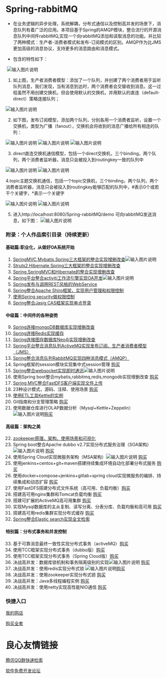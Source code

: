 # Spring-rabbitMQ
  - 在业务逻辑的异步处理，系统解耦，分布式通信以及控制高并发的场景下，消息队列有着广泛的应用。本项目基于Spring的AMQP模块，整合流行的开源消息队列中间件rabbitMQ,实现一个向rabbitMQ添加和读取消息的功能。并比较了两种模式：生产者-消费者模式和发布-订阅模式的区别。AMQP作为比JMS更加高级的消息协议，支持更多的消息路由和消息模式。
  
- 包含的特性如下：

  ![输入图片说明](http://git.oschina.net/uploads/images/2017/0223/081751_c96aa8d6_1110335.png "在这里输入图片标题")
  
1. 如上图，生产者消费者模型：添加了一个队列，并创建了两个消费者用于监听队列消息，我们发现，当有消息到达时，两个消费者会交替收到消息。这一过程虽然不用创建交换机，但会使用默认的交换机，并用默认的直连（default-direct）策略连接队列；

![输入图片说明](http://git.oschina.net/uploads/images/2017/0223/081802_088eb810_1110335.png "在这里输入图片标题")

2. 如下图，发布订阅模型，添加两个队列，分别各用一个消费者监听，设置一个交换机，类型为广播（fanout），交换机会将收到的消息广播给所有相连的队列：

![输入图片说明](http://git.oschina.net/uploads/images/2017/0223/081828_bb1c0dad_1110335.png "在这里输入图片标题")
![输入图片说明](http://git.oschina.net/uploads/images/2017/0223/081836_cf8c1eca_1110335.png "在这里输入图片标题")
![输入图片说明](http://git.oschina.net/uploads/images/2017/0223/081845_581684b4_1110335.png "在这里输入图片标题")

3. direct直连交换机通信模型，包括一个direct交换机，三个binding，两个队列，两个消费者监听器，消息只会被投入到routingkey一致的队列中

 ![输入图片说明](https://git.oschina.net/uploads/images/2017/0902/111518_ec24f2cf_1110335.png "3.png")
 ![输入图片说明](https://git.oschina.net/uploads/images/2017/0902/111713_388a2cb4_1110335.png "5.png")

4.topic主题交换机通信，包括一个topic交换机，三个binding，两个队列，两个消费者监听器，消息只会被投入到routingkey能够匹配的队列中，#表示0个或若干个关键字，*表示一个关键字

![输入图片说明](https://git.oschina.net/uploads/images/2017/0902/122830_278b8f19_1110335.png "4.png")
![输入图片说明](https://git.oschina.net/uploads/images/2017/0902/122904_a0229951_1110335.png "6.png")

5. 进入http://localhost:8080/Spring-rabbitMQ/demo 可向rabbitMQ发送消息，如下图：
 ![输入图片说明](https://git.oschina.net/uploads/images/2017/0902/122918_5adae2c4_1110335.png "QQ截图20170902122553.png")

### 附录：个人作品索引目录（持续更新）

#### 基础篇:职业化，从做好OA系统开始
1. [SpringMVC,Mybatis,Spring三大框架的整合实现增删改查](https://gitee.com/shenzhanwang/SSM)![输入图片说明](https://img.shields.io/badge/-%E7%B2%BE%E5%93%81-orange.svg "在这里输入图片标题")
2. [Struts2,Hibernate,Spring三大框架的整合实现增删改查](http://u.720life.cn/g/2e71d0f0a5c601172267ba20d3a43c6ee47c28d44de0f80ef0769f7ca5357256f41b457f53f752eee8a79c949e3bccb5) 
3. [Spring,SpringMVC和Hibernate的整合实现增删改查](http://u.720life.cn/g/2e71d0f0a5c601172267ba20d3a43c6ee47c28d44de0f80ef0769f7ca5357256673d1cf49d64c37bed5a9badf9e06386) 
4. [Spring平台整合activiti工作流引擎实现OA开发](https://gitee.com/shenzhanwang/Spring-activiti)![输入图片说明](https://img.shields.io/badge/-%E7%B2%BE%E5%93%81-orange.svg "在这里输入图片标题")
5. [Spring发布与调用REST风格的WebService](http://u.720life.cn/g/2e71d0f0a5c601172267ba20d3a43c6ee47c28d44de0f80ef0769f7ca5357256a15ad2f399b2629aad6bd6890be26509) 
6. [Spring整合Apache Shiro框架，实现用户管理和权限控制](http://u.720life.cn/g/2e71d0f0a5c601172267ba20d3a43c6ee47c28d44de0f80ef0769f7ca53572560e15a6a603e2a6aad04c1225dba3a82a) 
7. [使用Spring security做权限控制](http://u.720life.cn/g/2e71d0f0a5c601172267ba20d3a43c6ea1b55249ff5e0aa1098a1b8735fdf79a44e80cff8a13092f3253f494058601e4f800132011545e84b233147817883946) 
8. [Spring整合Jasig CAS框架实现单点登录](http://u.720life.cn/g/2e71d0f0a5c601172267ba20d3a43c6ee47c28d44de0f80ef0769f7ca53572565fcc6178502fb6bef5570b08591a4518) 
#### 中级篇：中间件的各种姿势
9. [Spring连接mongoDB数据库实现增删改查](http://u.720life.cn/g/2e71d0f0a5c601172267ba20d3a43c6ee47c28d44de0f80ef0769f7ca5357256b40ef1016535817ae51e05c5bf9677d0) 
10. [Spring连接Redis实现缓存](http://u.720life.cn/g/2e71d0f0a5c601172267ba20d3a43c6ee47c28d44de0f80ef0769f7ca5357256ef89d0f29a359796b0213b03dcb76ea7) 
11. [Spring连接图存数据库Neo4j实现增删改查](http://u.720life.cn/g/2e71d0f0a5c601172267ba20d3a43c6ee47c28d44de0f80ef0769f7ca53572563c588a99507acc91e1539a6116854402) 
12. [Spring平台整合消息队列ActiveMQ实现发布订阅、生产者消费者模型（JMS）](http://u.720life.cn/g/2e71d0f0a5c601172267ba20d3a43c6ee47c28d44de0f80ef0769f7ca53572561151494a8000934f90156dbe02965f42) 
13. [Spring整合消息队列RabbitMQ实现四种消息模式（AMQP）](http://u.720life.cn/g/2e71d0f0a5c601172267ba20d3a43c6ee47c28d44de0f80ef0769f7ca53572566af86eaf061f2c7c1a888d6b29fa38c2) 
14. Spring框架的session模块实现集中式session管理 [购买](http://u.720life.cn/g/f0683772ade2d68220b1dc71f0db3b4de02947ed2cdb225cccb737fa7010d3b8) 
15. [Spring整合websocket实现即时通讯](https://gitee.com/shenzhanwang/Spring-websocket)![输入图片说明](https://img.shields.io/badge/-%E7%B2%BE%E5%93%81-orange.svg "在这里输入图片标题")
16. 使用Spring boot整合mybatis,rabbitmq,redis,mongodb实现增删改查 [购买](http://u.720life.cn/g/f3d2956a8781929c275f787580326a5fd2287dab80216f844858260b68e73134) 
17. [Spring MVC整合FastDFS客户端实现文件上传](http://u.720life.cn/g/2e71d0f0a5c601172267ba20d3a43c6ee47c28d44de0f80ef0769f7ca5357256dc08e1d9aa30eaf02c6c12a9a1dd4b0a) 
18. 23种设计模式，源码、注释、使用场景 [购买](http://u.720life.cn/g/f3d2956a8781929c275f787580326a5ffc6f6a095564048a8967dd032902b453) 
19. [使用ETL工具Kettle的实例](http://u.720life.cn/g/2e71d0f0a5c601172267ba20d3a43c6e6aa36f44e2202351d5e31f8d62d305ec20cd2db6a5f65a3e7a66472a651d63ac) 
20. Git指南和分支管理策略 [购买](http://u.720life.cn/g/f3d2956a8781929c275f787580326a5f7c84e86e287270d9a969a25739b7e4f2) 
21. 使用数据仓库进行OLAP数据分析（Mysql+Kettle+Zeppelin） ![输入图片说明](https://img.shields.io/badge/-%E7%B2%BE%E5%93%81-orange.svg "在这里输入图片标题")[购买](http://t.cn/Ai8Y7dVD)
#### 高级篇：架构之美
22. [zookeeper原理、架构、使用场景和可视化](http://u.720life.cn/g/2e71d0f0a5c601172267ba20d3a43c6ecfadb17f1c4c1dca7f53b58a2b84c96eeb9fabde14737868f33dc431aa8b5d661a2415a183b90c01ddc7949fe7c0fdcd) 
23. Spring boot整合Apache dubbo v2.7实现分布式服务治理（SOA架构） ![输入图片说明](https://img.shields.io/badge/-%E7%B2%BE%E5%93%81-orange.svg "在这里输入图片标题") [购买](http://t.cn/Ai8YzoYt)
24. 使用Spring Cloud实现微服务架构（MSA架构）![输入图片说明](https://img.shields.io/badge/-%E7%B2%BE%E5%93%81-orange.svg "在这里输入图片标题")   [购买](http://t.cn/Ai8YzrB6)
25. 使用jenkins+centos+git+maven搭建持续集成环境自动化部署分布式服务 [购买](http://u.720life.cn/g/f3d2956a8781929c275f787580326a5fb2cfe53ae79b50eeca3994fc3560bd80) 
26. 使用docker+compose+jenkins+gitlab+spring cloud实现微服务的编排、持续集成和动态扩容 [购买](http://u.720life.cn/g/f3d2956a8781929c275f787580326a5f08d1d689f4f61a05295b40a13fc92b3e) 
27. 使用FastDFS搭建分布式文件系统（高可用、负载均衡）[购买](http://u.720life.cn/g/f3d2956a8781929c275f787580326a5f66e709d2ac22a8f1f96100c38073e440) 
28. 搭建高可用nginx集群和Tomcat负载均衡 [购买](http://u.720life.cn/g/f3d2956a8781929c275f787580326a5f630f77db167d73c1847266ec8c7745c4) 
29. 搭建可扩展的ActiveMQ高可用集群 [购买](http://u.720life.cn/g/f3d2956a8781929c275f787580326a5facf329109c000c2a003acabef8ca4bbd) 
30. 实现Mysql数据库的主从复制、读写分离、分表分库、负载均衡和高可用 [购买](http://u.720life.cn/g/f3d2956a8781929c275f787580326a5fdbde41f49148212053e597e6848e4055) 
31. 搭建高可用redis集群实现分布式缓存 [购买](http://u.720life.cn/g/f3d2956a8781929c275f787580326a5fbdfe063ef5233860daf6bef7cf33cde8) 
32. [Spring整合Elastic search实现全文检索](http://u.720life.cn/g/2e71d0f0a5c601172267ba20d3a43c6ee47c28d44de0f80ef0769f7ca53572568f1f0ba4652542c621706bab4c07233269c40fd054e3893b129482dc5b63a85a) 
#### 特别篇：分布式事务和并发控制
33. 基于可靠消息最终一致性实现分布式事务（activeMQ）[购买](http://u.720life.cn/g/f3d2956a8781929c275f787580326a5fc1d51d570c8646adf23753d10c840a9d) 
34. 使用TCC框架实现分布式事务（dubbo版）[购买](http://u.720life.cn/g/f3d2956a8781929c275f787580326a5fd289883308f5f0f00f46903e77d7f26f) 
35. 使用TCC框架实现分布式事务（Spring Cloud版）[购买](http://u.720life.cn/g/f3d2956a8781929c275f787580326a5fc0c1e76bc8eff16f22b273dc253acb6b) 
36. 决战高并发：数据库锁机制和事务隔离级别的实现![输入图片说明](https://img.shields.io/badge/-%E7%B2%BE%E5%93%81-orange.svg "在这里输入图片标题") [购买](http://t.cn/Ai8YyAQE)
37. 决战高并发：使用redis实现分布式锁  ![输入图片说明](https://img.shields.io/badge/-%E7%B2%BE%E5%93%81-orange.svg "在这里输入图片标题")[购买](http://t.cn/Ai8Y4bER)
38. 决战高并发：使用zookeeper实现分布式锁 [购买](http://u.720life.cn/g/f3d2956a8781929c275f787580326a5ff22be492df2691487db39090722c017c) 
39. 决战高并发：Java多线程编程实例 [购买](http://u.720life.cn/g/f3d2956a8781929c275f787580326a5f5149938a30350a0132a0104e21317567) 
40. 决战高并发：使用netty实现高性能NIO通信 [购买](http://u.720life.cn/g/f3d2956a8781929c275f787580326a5f3a47824ebc3262433a0b2c8947a52371) 

### 快捷入口
[我的网店](http://u.720life.cn/g/f3d2956a8781929c275f787580326a5f47c8fde60ca50d588f53fb519b300ca1) 

[购买全套](http://u.720life.cn/g/f3d2956a8781929c275f787580326a5f7f111d52c3d15694450b301dd04472ac) 


 # 良心友情链接

[腾讯QQ群快速检索](http://u.720life.cn/s/8cf73f7c)

[软件免费开发论坛](http://u.720life.cn/s/bbb01dc0)